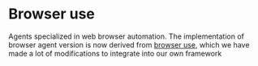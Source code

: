 # Browser use

Agents specialized in web browser automation.
The implementation of browser agent version is now derived from [browser use](https://github.com/browser-use/browser-use), which we have made a lot of modifications to integrate into our own framework
